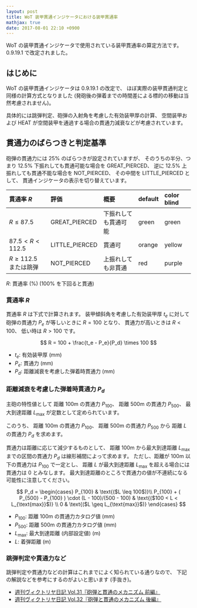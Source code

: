 ```yaml
---
layout: post
title: WoT 装甲貫通インジケータにおける装甲貫通率
mathjax: true
date: 2017-08-01 22:10 +0900
---
```

WoT の装甲貫通インジケータで使用されている装甲貫通率の算定方法です。
0.9.19.1 で改定されました。

## はじめに

WoT の装甲貫通インジケータは 0.9.19.1 の改定で、
ほぼ実際の装甲貫通判定と同様の計算方式となりました
(発砲後の弾着までの時間差による標的の移動は当然考慮されません)。

具体的には跳弾判定、砲弾の入射角を考慮した有効装甲厚の計算、
空間装甲および HEAT が空間装甲を通過する場合の貫通力減衰などが考慮されています。


## 貫通力のばらつきと判定基準

砲弾の貫通力には 25% のばらつきが設定されていますが、
そのうちの半分、つまり 12.5% 下振れしても貫通可能な場合を GREAT_PIERCED、
逆に 12.5% 上振れしても貫通不能な場合を NOT_PIERCED、
その中間を LITTLE_PIERCED として、
貫通インジケータの表示を切り替えています。

|貫通率 $R$|評価|概要|default|color blind|
|:---|:---|:---|:---|:---|
|$R \le 87.5$|GREAT_PIERCED|下振れしても貫通可能|green|green|
|$87.5 < R < 112.5$|LITTLE_PIERCED|貫通可|orange|yellow|
|$R \ge 112.5$ または跳弾|NOT_PIERCED|上振れしても非貫通|red|purple|

$R$: 貫通率 (%) (100% を下回ると貫通)

### 貫通率 $R$

貫通率 $R$ は下式で計算されます。
装甲傾斜角を考慮した有効装甲厚 $t_e$ に対して
砲弾の貫通力 $P_e$ が等しいときに $R = 100$ となり、
貫通力が高いときは $R < 100$、
低い時は $R > 100$ です。

$$
R = 100 + \frac{t_e - P_e}{P_d} \times 100
$$

* $t_e$: 有効装甲厚 (mm)
* $P_e$: 貫通力 (mm)
* $P_d$: 距離減衰を考慮した弾着時貫通力 (mm)


### 距離減衰を考慮した弾着時貫通力 $P_d$

主砲の特性値として
距離 100m の貫通力 $P_{100}$、
距離 500m の貫通力 $P_{500}$、
最大到達距離 $L_{\text{max}}$
が定数として定められています。

このうち、
距離 100m の貫通力 $P_{100}$、
距離 500m の貫通力 $P_{500}$ から
距離 $L$ の貫通力 $P_d$ を求めます。

貫通力は距離に応じて減少するものとして、
距離 100m から最大到達距離 $L_{\text{max}}$ までの区間の貫通力 $P_d$ は線形補間によって求めます。
ただし、距離が 100m 以下の貫通力は $P_{100}$ で一定とし、
距離 $L$ が最大到達距離 $L_{\text{max}}$ を超える場合には貫通力は 0 とみなします。
最大到達距離のところで貫通力の値が不連続になる可能性に注意してください。

$$
P_d =
\begin{cases}
P_{100} & \text{($L \leq 100$)}\\
P_{100} + ( P_{500} - P_{100} ) \cdot (L - 100)/(500 - 100) & \text{($100 < L < L_{\text{max}}$)} \\
0 & \text{($L \geq L_{\text{max}}$)}
\end{cases}
$$

* $P_{100}$: 距離 100m の貫通力カタログ値 (mm)
* $P_{500}$: 距離 500m の貫通力カタログ値 (mm)
* $L_{\text{max}}$: 最大到達距離 (内部設定値) (m)
* $L$: 着弾距離 (m)

### 跳弾判定や貫通力など

跳弾判定や貫通力などの計算はこれまでによく知られている通りなので、
下記の解説などを参考にするのがよいと思います (手抜き)。

* [週刊ヴィクトリヤ日記 Vol.31『砲弾と貫通のメカニズム 前編』](https://worldoftanks.asia/ja/news/column/victoriadiary_031/)
* [週刊ヴィクトリヤ日記 Vol.32『砲弾と貫通のメカニズム 後編』](https://worldoftanks.asia/ja/news/column/victoriadiary_032/)

